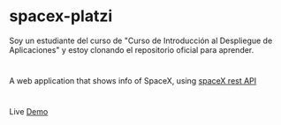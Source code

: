 # spacex-platzi
Soy un estudiante del curso de "Curso de Introducción al Despliegue de Aplicaciones" y estoy clonando el repositorio oficial para aprender.
#
A web application that shows info of SpaceX, using [spaceX rest API](https://github.com/r-spacex/SpaceX-API) 
#
Live [Demo](https://platzinautas.now.sh/)
